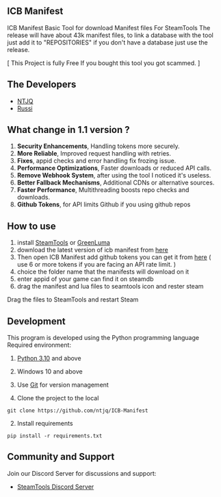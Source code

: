 ## ICB Manifest
ICB Manifest Basic Tool for download Manifest files For SteamTools
The release will have about 43k manifest files, to link a database with the tool
just add it to "REPOSITORIES" if you don't have a database just use the release.

[ This Project is fully Free If you bought this tool you got scammed. ]

## The Developers
- [NTJQ](https://github.com/ntjq)
- [Russi](https://github.com/0xRussi)

## What change in 1.1 version ?
1. **Security Enhancements**, Handling tokens more securely.
2. **More Reliable**, Improved request handling with retries.
3. **Fixes**, appid checks and error handling fix frozing issue.
4. **Performance Optimizations**, Faster downloads or reduced API calls.
5. **Remove Webhook System**, after using the tool I noticed it's useless.
6. **Better Fallback Mechanisms**, Additional CDNs or alternative sources.
7. **Faster Performance**, Multithreading boosts repo checks and downloads.
8. **Github Tokens**, for API limits Github if you using github repos

## How to use
1. install [SteamTools](https://www.steamtools.net/download.html) or [GreenLuma](https://github.com/BlueAmulet/GreenLuma-2024-Manager/releases/tag/v1.3.10)
2. download the latest version of icb manifest from [here](https://github.com/ntjq/ICB-Manifest/releases)
3. Then open ICB Manifest add github tokens you can get it from [here](https://github.com/settings/personal-access-tokens)
( use 6 or more tokens if you are facing an API rate limit. )
4. choice the folder name that the manifests will download on it
5. enter appid of your game can find it on steamdb
6. drag the manifest and lua files to seamtools icon and rester steam

Drag the files to SteamTools and restart Steam

## Development
This program is developed using the Python programming language
Required environment:
1. [Python 3.10](https://www.python.org/downloads/) and above
2. Windows 10 and above
3. Use [Git](https://git-scm.com/downloads) for version management

1. Clone the project to the local

```
git clone https://github.com/ntjq/ICB-Manifest
```


2. Install requirements

```
pip install -r requirements.txt
```


## Community and Support
Join our Discord Server for discussions and support:
- [SteamTools Discord Server](https://discord.gg/steamtools)
